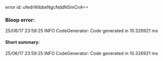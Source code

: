 error id: ufedrWibbeNgcNddNSmCnA==
### Bloop error:

25/06/17 23:59:25 INFO CodeGenerator: Code generated in 10.326921 ms
#### Short summary: 

25/06/17 23:59:25 INFO CodeGenerator: Code generated in 10.326921 ms